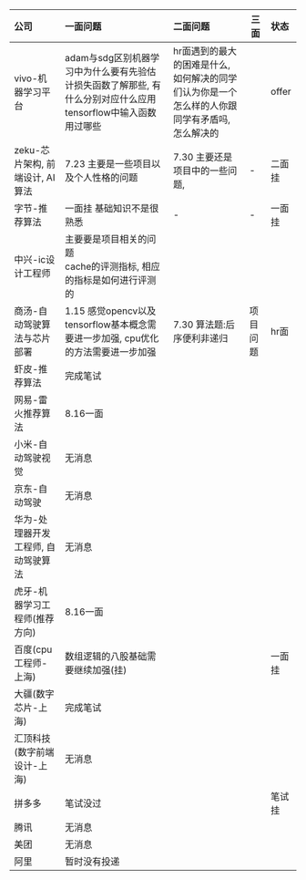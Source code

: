 | 公司                                | 一面问题                                                     | 二面问题                                                     | 三面     | 状态   |
| :---------------------------------- | :----------------------------------------------------------- | :----------------------------------------------------------- | -------- | :----- |
| vivo-机器学习平台                   | adam与sdg区别机器学习中为什么要有先验估计损失函数了解那些, 有什么分别对应什么应用tensorflow中输入函数用过哪些 | hr面遇到的最大的困难是什么, 如何解决的同学们认为你是一个怎么样的人你跟同学有矛盾吗, 怎么解决的 |          | offer  |
| zeku-芯片架构, 前端设计, AI算法     | 7.23 主要是一些项目以及个人性格的问题                        | 7.30 主要还是项目中的一些问题,                               | -        | 二面挂 |
| 字节-推荐算法                       | 一面挂 基础知识不是很熟悉                                    | -                                                            | -        | 一面挂 |
| 中兴-ic设计工程师                   | 主要要是项目相关的问题<br />cache的评测指标, 相应的指标是如何进行评测的 |                                                              |          |        |
| 商汤-自动驾驶算法与芯片部署         | 1.15 感觉opencv以及tensorflow基本概念需要进一步加强, cpu优化的方法需要进一步加强 | 7.30 算法题:后序便利非递归                                   | 项目问题 | hr面   |
| 虾皮-推荐算法                       | 完成笔试                                                     |                                                              |          |        |
| 网易-雷火推荐算法                   | 8.16一面                                                     |                                                              |          |        |
| 小米-自动驾驶视觉                   | 无消息                                                       |                                                              |          |        |
| 京东-自动驾驶                       | 无消息                                                       |                                                              |          |        |
| 华为-处理器开发工程师, 自动驾驶算法 | 无消息                                                       |                                                              |          |        |
| 虎牙-机器学习工程师(推荐方向)       | 8.16一面                                                     |                                                              |          |        |
| 百度(cpu工程师-上海)                | 数组逻辑的八股基础需要继续加强(挂)                           |                                                              |          | 一面挂 |
| 大疆(数字芯片-上海)                 | 完成笔试                                                     |                                                              |          |        |
| 汇顶科技(数字前端设计-上海)         | 无消息                                                       |                                                              |          |        |
| 拼多多                              | 笔试没过                                                     |                                                              |          | 笔试挂 |
| 腾讯                                | 无消息                                                       |                                                              |          |        |
| 美团                                | 无消息                                                       |                                                              |          |        |
| 阿里                                | 暂时没有投递                                                 |                                                              |          |        |

 